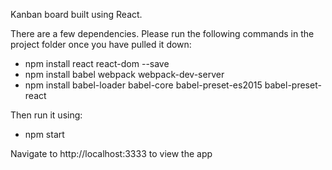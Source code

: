 Kanban board built using React.


There are a few dependencies. Please run the following commands in the project folder once you have pulled it down:
* npm install react react-dom --save
* npm install babel webpack webpack-dev-server
* npm install babel-loader babel-core babel-preset-es2015 babel-preset-react

Then run it using:
* npm start

Navigate to http://localhost:3333 to view the app